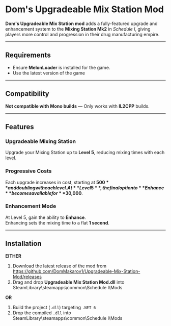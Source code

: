 # Dom's Upgradeable Mix Station Mod

**Dom's Upgradeable Mix Station mod** adds a fully-featured upgrade and enhancement system to the **Mixing Station Mk2** in *Schedule I*, giving players more control and progression in their drug manufacturing empire.

---

## Requirements

- Ensure **MelonLoader** is installed for the game.
- Use the latest version of the game

---

## Compatibility

**Not compatible with Mono builds** — Only works with **IL2CPP** builds.

---

## Features

### Upgradeable Mixing Station  
Upgrade your Mixing Station up to **Level 5**, reducing mixing times with each level.

### Progressive Costs  
Each upgrade increases in cost, starting at **$500** and doubling with each level.  
At **Level 5**, the final option to **Enhance** becomes available for **$30,000**.

### Enhancement Mode  
At Level 5, gain the ability to **Enhance**.  
Enhancing sets the mixing time to a flat **1 second**.

---

## Installation

**EITHER**

1. Download the latest release of the mod from https://github.com/DomMakarov1/Upgradeable-Mix-Station-Mod/releases
2. Drag and drop **Upgradeable Mix Station Mod.dll** into SteamLibrary\steamapps\common\Schedule I\Mods

**OR**

1. Build the project (`.dll`) targeting `.NET 6`
2. Drop the compiled `.dll` into SteamLibrary\steamapps\common\Schedule I\Mods
